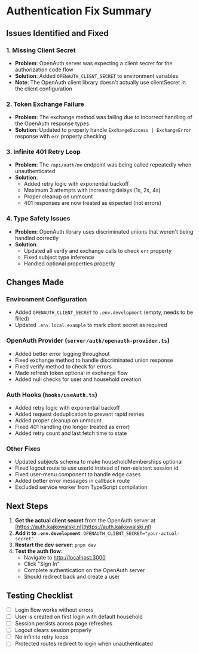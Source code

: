 # Authentication Fix Summary

## Issues Identified and Fixed

### 1. Missing Client Secret
- **Problem**: OpenAuth server was expecting a client secret for the authorization code flow
- **Solution**: Added `OPENAUTH_CLIENT_SECRET` to environment variables
- **Note**: The OpenAuth client library doesn't actually use clientSecret in the client configuration

### 2. Token Exchange Failure
- **Problem**: The exchange method was failing due to incorrect handling of the OpenAuth response types
- **Solution**: Updated to properly handle `ExchangeSuccess | ExchangeError` response with `err` property checking

### 3. Infinite 401 Retry Loop
- **Problem**: The `/api/auth/me` endpoint was being called repeatedly when unauthenticated
- **Solution**: 
  - Added retry logic with exponential backoff
  - Maximum 3 attempts with increasing delays (1s, 2s, 4s)
  - Proper cleanup on unmount
  - 401 responses are now treated as expected (not errors)

### 4. Type Safety Issues
- **Problem**: OpenAuth library uses discriminated unions that weren't being handled correctly
- **Solution**: 
  - Updated all verify and exchange calls to check `err` property
  - Fixed subject type inference
  - Handled optional properties properly

## Changes Made

### Environment Configuration
- Added `OPENAUTH_CLIENT_SECRET` to `.env.development` (empty, needs to be filled)
- Updated `.env.local.example` to mark client secret as required

### OpenAuth Provider (`server/auth/openauth-provider.ts`)
- Added better error logging throughout
- Fixed exchange method to handle discriminated union response
- Fixed verify method to check for errors
- Made refresh token optional in exchange flow
- Added null checks for user and household creation

### Auth Hooks (`hooks/useAuth.ts`)
- Added retry logic with exponential backoff
- Added request deduplication to prevent rapid retries
- Added proper cleanup on unmount
- Fixed 401 handling (no longer treated as error)
- Added retry count and last fetch time to state

### Other Fixes
- Updated subjects schema to make householdMemberships optional
- Fixed logout route to use userId instead of non-existent session.id
- Fixed user-menu component to handle edge cases
- Added better error messages in callback route
- Excluded service worker from TypeScript compilation

## Next Steps

1. **Get the actual client secret** from the OpenAuth server at [https://auth.kajkowalski.nl](https://auth.kajkowalski.nl)
2. **Add it to `.env.development`**: `OPENAUTH_CLIENT_SECRET="your-actual-secret"`
3. **Restart the dev server**: `pnpm dev`
4. **Test the auth flow**:
   - Navigate to [http://localhost:3000](http://localhost:3000)
   - Click "Sign In"
   - Complete authentication on the OpenAuth server
   - Should redirect back and create a user

## Testing Checklist
- [ ] Login flow works without errors
- [ ] User is created on first login with default household
- [ ] Session persists across page refreshes
- [ ] Logout clears session properly
- [ ] No infinite retry loops
- [ ] Protected routes redirect to login when unauthenticated
